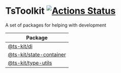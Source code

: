 # TsToolkit [![Actions Status](https://github.com/deebloo/ts-kit/workflows/ci/badge.svg)](https://github.com/deebloo/ts-kit/actions)

A set of packages for helping with development

| Package                                             |
| --------------------------------------------------- |
| [@ts-kit/di](packages/di)                           |
| [@ts-kit/state-container](packages/state-container) |
| [@ts-kit/type-utils](packages/type-utils)                     |
